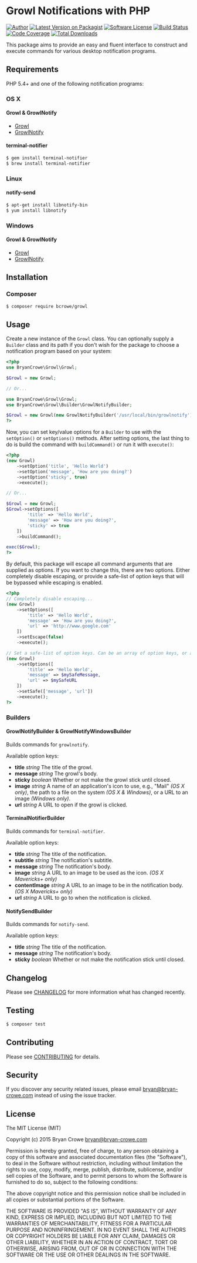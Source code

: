 # Growl Notifications with PHP

[![Author](http://img.shields.io/badge/author-@_beakman-blue.svg?style=flat-square)](https://twitter.com/_beakman)
[![Latest Version on Packagist](https://img.shields.io/packagist/v/bcrowe/cakephp-api-pagination.svg?style=flat-square)](https://packagist.org/packages/bcrowe/cakephp-api-pagination)
[![Software License](https://img.shields.io/badge/license-MIT-brightgreen.svg?style=flat-square)](LICENSE)
[![Build Status](https://img.shields.io/travis/bcrowe/growl/master.svg?style=flat-square)](https://travis-ci.org/bcrowe/growl)
[![Code Coverage](https://img.shields.io/coveralls/bcrowe/growl.svg?style=flat-square)](https://coveralls.io/r/bcrowe/growl)
[![Total Downloads](https://img.shields.io/packagist/dt/bcrowe/growl.svg?style=flat-square)](https://packagist.org/packages/bcrowe/growl)

This package aims to provide an easy and fluent interface to construct and
execute commands for various desktop notification programs.

## Requirements

PHP 5.4+ and one of the following notification programs:

### OS X

#### Growl & GrowlNotify

* [Growl](http://growl.info/downloads)
* [GrowlNotify](http://growl.info/downloads#generaldownloads)

#### terminal-notifier

```bash
$ gem install terminal-notifier
$ brew install terminal-notifier
```

### Linux

#### notify-send

``` bash
$ apt-get install libnotify-bin
$ yum install libnotify
```

### Windows

#### Growl & GrowlNotify

* [Growl](http://www.growlforwindows.com/gfw/default.aspx)
* [GrowlNotify](http://www.growlforwindows.com/gfw/help/growlnotify.aspx)

## Installation

### Composer

``` bash
$ composer require bcrowe/growl
```

## Usage

Create a new instance of the `Growl` class. You can optionally supply a
`Builder` class and its path if you don't wish for the package to choose
a notification program based on your system:

```php
<?php
use BryanCrowe\Growl\Growl;

$Growl = new Growl;

// Or...

use BryanCrowe\Growl\Growl;
use BryanCrowe\Growl\Builder\GrowlNotifyBuilder;

$Growl = new Growl(new GrowlNotifyBuilder('/usr/local/bin/growlnotify'));
?>
```

Now, you can set key/value options for a `Builder` to use with the `setOption()`
or `setOptions()` methods. After setting options, the last thing to do is build
the command with `buildCommand()` or run it with `execute()`:

```php
<?php
(new Growl)
    ->setOption('title', 'Hello World')
    ->setOption('message', 'How are you doing?')
    ->setOption('sticky', true)
    ->execute();

// Or...

$Growl = new Growl;
$Growl->setOptions([
        'title' => 'Hello World',
        'message' => 'How are you doing?',
        'sticky' => true
    ])
    ->buildCommand();

exec($Growl);
?>
```

By default, this package will escape all command arguments that are supplied as
options. If you want to change this, there are two options. Either completely
disable escaping, or provide a safe-list of option keys that will be bypassed
while escaping is enabled.

```php
<?php
// Completely disable escaping...
(new Growl)
    ->setOptions([
        'title' => 'Hello World',
        'message' => 'How are you doing?',
        'url' => 'http://www.google.com'
    ])
    ->setEscape(false)
    ->execute();

// Set a safe-list of option keys. Can be an array of option keys, or a string.
(new Growl)
    ->setOptions([
        'title' => 'Hello World',
        'message' => $mySafeMessage,
        'url' => $mySafeURL
    ])
    ->setSafe(['message', 'url'])
    ->execute();
?>
```

### Builders

#### GrowlNotifyBuilder & GrowlNotifyWindowsBuilder

Builds commands for `growlnotify`.

Available option keys:

* **title** *string* The title of the growl.
* **message** *string* The growl's body.
* **sticky** *boolean* Whether or not make the growl stick until closed.
* **image** *string* A name of an application's icon to use, e.g., "Mail"
*(OS X only)*, the path to a file on the system *(OS X & Windows)*, or a URL to
an image *(Windows only)*.
* **url** *string* A URL to open if the growl is clicked.

#### TerminalNotifierBuilder

Builds commands for `terminal-notifier`.

Available option keys:

* **title** *string* The title of the notification.
* **subtitle** *string* The notification's subtitle.
* **message** *string* The notification's body.
* **image** *string* A URL to an image to be used as the icon. *(OS X Mavericks+ only)*
* **contentImage** *string* A URL to an image to be in the notification body. *(OS X Mavericks+ only)*
* **url** *string* A URL to go to when the notification is clicked.

#### NotifySendBuilder

Builds commands for `notify-send`.

Available option keys:

* **title** *string* The title of the notification.
* **message** *string* The notification's body.
* **sticky** *boolean* Whether or not make the notification stick until closed.

## Changelog

Please see [CHANGELOG](CHANGELOG.md) for more information what has changed recently.

## Testing

``` bash
$ composer test
```

## Contributing

Please see [CONTRIBUTING](CONTRIBUTING.md) for details.

## Security

If you discover any security related issues, please email bryan@bryan-crowe.com instead of using the issue tracker.

## License

The MIT License (MIT)

Copyright (c) 2015 Bryan Crowe <bryan@bryan-crowe.com>

Permission is hereby granted, free of charge, to any person obtaining a copy
of this software and associated documentation files (the "Software"), to deal
in the Software without restriction, including without limitation the rights
to use, copy, modify, merge, publish, distribute, sublicense, and/or sell
copies of the Software, and to permit persons to whom the Software is
furnished to do so, subject to the following conditions:

The above copyright notice and this permission notice shall be included in
all copies or substantial portions of the Software.

THE SOFTWARE IS PROVIDED "AS IS", WITHOUT WARRANTY OF ANY KIND, EXPRESS OR
IMPLIED, INCLUDING BUT NOT LIMITED TO THE WARRANTIES OF MERCHANTABILITY,
FITNESS FOR A PARTICULAR PURPOSE AND NONINFRINGEMENT. IN NO EVENT SHALL THE
AUTHORS OR COPYRIGHT HOLDERS BE LIABLE FOR ANY CLAIM, DAMAGES OR OTHER
LIABILITY, WHETHER IN AN ACTION OF CONTRACT, TORT OR OTHERWISE, ARISING FROM,
OUT OF OR IN CONNECTION WITH THE SOFTWARE OR THE USE OR OTHER DEALINGS IN
THE SOFTWARE.
